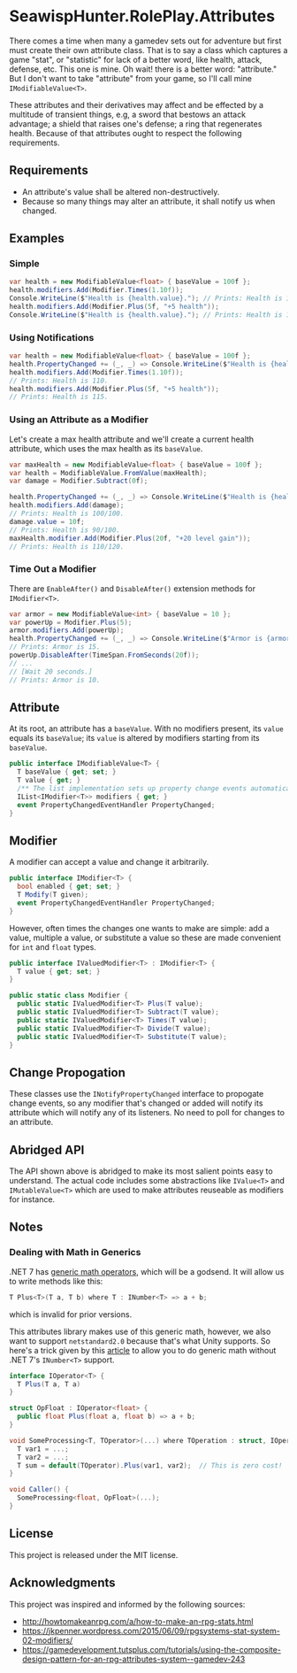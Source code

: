 # SeawispHunter.RolePlay.Attributes

There comes a time when many a gamedev sets out for adventure but first must
create their own attribute class. That is to say a class which captures a game
"stat", or "statistic" for lack of a better word, like health, attack, defense,
etc. This one is mine. Oh wait! there is a better word: "attribute." But I don't
want to take "attribute" from your game, so I'll call mine
`IModifiableValue<T>`.

These attributes and their derivatives may affect and be effected by a multitude
of transient things, e.g, a sword that bestows an attack advantage; a shield
that raises one's defense; a ring that regenerates health. Because of that
attributes ought to respect the following requirements.

## Requirements

* An attribute's value shall be altered non-destructively. 
* Because so many things may alter an attribute, it shall notify us when changed.

## Examples

### Simple

``` c#
var health = new ModifiableValue<float> { baseValue = 100f };
health.modifiers.Add(Modifier.Times(1.10f));
Console.WriteLine($"Health is {health.value}."); // Prints: Health is 110.
health.modifiers.Add(Modifier.Plus(5f, "+5 health"));
Console.WriteLine($"Health is {health.value}."); // Prints: Health is 115.
```

### Using Notifications

``` c#
var health = new ModifiableValue<float> { baseValue = 100f };
health.PropertyChanged += (_, _) => Console.WriteLine($"Health is {health.value}.");
health.modifiers.Add(Modifier.Times(1.10f));
// Prints: Health is 110.
health.modifiers.Add(Modifier.Plus(5f, "+5 health"));
// Prints: Health is 115.
```

### Using an Attribute as a Modifier

Let's create a max health attribute and we'll create a current health attribute,
which uses the max health as its `baseValue`.

``` c#
var maxHealth = new ModifiableValue<float> { baseValue = 100f };
var health = ModifiableValue.FromValue(maxHealth);
var damage = Modifier.Subtract(0f);

health.PropertyChanged += (_, _) => Console.WriteLine($"Health is {health.value}/{maxHealth.value}.");
health.modifiers.Add(damage);
// Prints: Health is 100/100.
damage.value = 10f;
// Prints: Health is 90/100.
maxHealth.modifier.Add(Modifier.Plus(20f, "+20 level gain"));
// Prints: Health is 110/120.
```

### Time Out a Modifier

There are `EnableAfter()` and `DisableAfter()` extension methods for `IModifier<T>`.

``` c#
var armor = new ModifiableValue<int> { baseValue = 10 };
var powerUp = Modifier.Plus(5);
armor.modifiers.Add(powerUp);
health.PropertyChanged += (_, _) => Console.WriteLine($"Armor is {armor.value}.");
// Prints: Armor is 15.
powerUp.DisableAfter(TimeSpan.FromSeconds(20f));
// ... 
// [Wait 20 seconds.]
// Prints: Armor is 10.
```

## Attribute

At its root, an attribute has a `baseValue`. With no modifiers present, its
`value` equals its `baseValue`; its `value` is altered by modifiers starting
from its `baseValue`.

``` c#
public interface IModifiableValue<T> {
  T baseValue { get; set; }
  T value { get; }
  /** The list implementation sets up property change events automatically. */
  IList<IModifier<T>> modifiers { get; }
  event PropertyChangedEventHandler PropertyChanged;
}
```

## Modifier

A modifier can accept a value and change it arbitrarily. 

``` c#
public interface IModifier<T> {
  bool enabled { get; set; }
  T Modify(T given);
  event PropertyChangedEventHandler PropertyChanged;
}
```

However, often times the changes one wants to make are simple: add a value,
multiple a value, or substitute a value so these are made convenient for `int`
and `float` types.

``` c#
public interface IValuedModifier<T> : IModifier<T> {
  T value { get; set; }
}

public static class Modifier {
  public static IValuedModifier<T> Plus(T value);
  public static IValuedModifier<T> Subtract(T value);
  public static IValuedModifier<T> Times(T value);
  public static IValuedModifier<T> Divide(T value);
  public static IValuedModifier<T> Substitute(T value);
}
```

## Change Propogation

These classes use the `INotifyPropertyChanged` interface to propogate change
events, so any modifier that's changed or added will notify its attribute which
will notify any of its listeners. No need to poll for changes to an attribute.

## Abridged API

The API shown above is abridged to make its most salient points easy to
understand. The actual code includes some abstractions like `IValue<T>` and
`IMutableValue<T>` which are used to make attributes reuseable as modifiers
for instance.

## Notes

### Dealing with Math in Generics

.NET 7 has [generic math
operators](https://devblogs.microsoft.com/dotnet/dotnet-7-generic-math/), which
will be a godsend. It will allow us to write methods like this:

``` c#
T Plus<T>(T a, T b) where T : INumber<T> => a + b;
```

which is invalid for prior versions. 

This attributes library makes use of this generic math, however, we also want to
support `netstandard2.0` because that's what Unity supports. So here's a trick
given by this [article](https://pvs-studio.com/en/blog/posts/csharp/0878/#ID119C0760DC)
to allow you to do generic math without .NET 7's `INumber<T>` support.

``` c#
interface IOperator<T> {
  T Plus(T a, T a)
}

struct OpFloat : IOperator<float> {
  public float Plus(float a, float b) => a + b;
}

void SomeProcessing<T, TOperator>(...) where TOperation : struct, IOperator<T> {
  T var1 = ...;
  T var2 = ...;
  T sum = default(TOperator).Plus(var1, var2);  // This is zero cost!
}

void Caller() {
  SomeProcessing<float, OpFloat>(...);
}
```

## License

This project is released under the MIT license.

## Acknowledgments

This project was inspired and informed by the following sources:

- http://howtomakeanrpg.com/a/how-to-make-an-rpg-stats.html
- https://jkpenner.wordpress.com/2015/06/09/rpgsystems-stat-system-02-modifiers/
- https://gamedevelopment.tutsplus.com/tutorials/using-the-composite-design-pattern-for-an-rpg-attributes-system--gamedev-243
